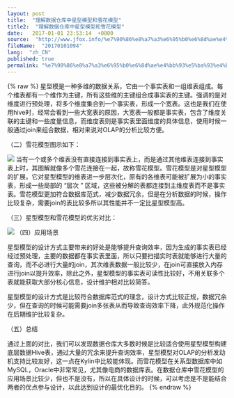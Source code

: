 ```yaml
---
layout: post
title:  "理解数据仓库中星型模型和雪花模型"
title2:  "理解数据仓库中星型模型和雪花模型"
date:   2017-01-01 23:53:14  +0800
source:  "http://www.jfox.info/%e7%90%86%e8%a7%a3%e6%95%b0%e6%8d%ae%e4%bb%93%e5%ba%93%e4%b8%ad%e6%98%9f%e5%9e%8b%e6%a8%a1%e5%9e%8b%e5%92%8c%e9%9b%aa%e8%8a%b1%e6%a8%a1%e5%9e%8b.html"
fileName:  "20170101094"
lang:  "zh_CN"
published: true
permalink: "%e7%90%86%e8%a7%a3%e6%95%b0%e6%8d%ae%e4%bb%93%e5%ba%93%e4%b8%ad%e6%98%9f%e5%9e%8b%e6%a8%a1%e5%9e%8b%e5%92%8c%e9%9b%aa%e8%8a%b1%e6%a8%a1%e5%9e%8b.html"
---
```

{% raw %}
星型模是一种多维的数据关系，它由一个事实表和一组维表组成。每个维表都有一个维作为主键，所有这些维的主键组合成事实表的主键。强调的是对维度进行预处理，将多个维度集合到一个事实表，形成一个宽表。这也是我们在使用hive时，经常会看到一些大宽表的原因，大宽表一般都是事实表，包含了维度关联的主键和一些度量信息，而维度表则是事实表里面维度的具体信息，使用时候一般通过join来组合数据，相对来说对OLAP的分析比较方便。 

（二）雪花模型图示如下： 

![](169c36e.jpg)
当有一个或多个维表没有直接连接到事实表上，而是通过其他维表连接到事实表上时，其图解就像多个雪花连接在一起，故称雪花模型。雪花模型是对星型模型的扩展。它对星型模型的维表进一步层次化，原有的各维表可能被扩展为小的事实表，形成一些局部的 “层次 ” 区域，这些被分解的表都连接到主维度表而不是事实表。雪花模型更加符合数据库范式，减少数据冗余，但是在分析数据的时候，操作比较复杂，需要join的表比较多所以其性能并不一定比星型模型高。 

（三）星型模型和雪花模型的优劣对比： 

![](4cbe7cb.jpg)
（四）应用场景 

星型模型的设计方式主要带来的好处是能够提升查询效率，因为生成的事实表已经经过预处理，主要的数据都在事实表里面，所以只要扫描实时表就能够进行大量的查询，而不必进行大量的join，其次维表数据一般比较少，在join可直接放入内存进行join以提升效率，除此之外，星型模型的事实表可读性比较好，不用关联多个表就能获取大部分核心信息，设计维护相对比较简答。 

星型模型的设计方式是比较符合数据库范式的理念，设计方式比较正规，数据冗余少，但在查询的时候可能需要join多张表从而导致查询效率下降，此外规范化操作在后期维护比较复杂。 

（五）总结 

通过上面的对比，我们可以发现数据仓库大多数时候是比较适合使用星型模型构建底层数据Hive表，通过大量的冗余来提升查询效率，星型模型对OLAP的分析发动机支持比较友好，这一点在Kylin中比较能体现。而雪花模型在关系型数据库中如MySQL，Oracle中非常常见，尤其像电商的数据库表。在数据仓库中雪花模型的应用场景比较少，但也不是没有，所以在具体设计的时候，可以考虑是不是能结合两者的优点参与设计，以此达到设计的最优化目的。
{% endraw %}